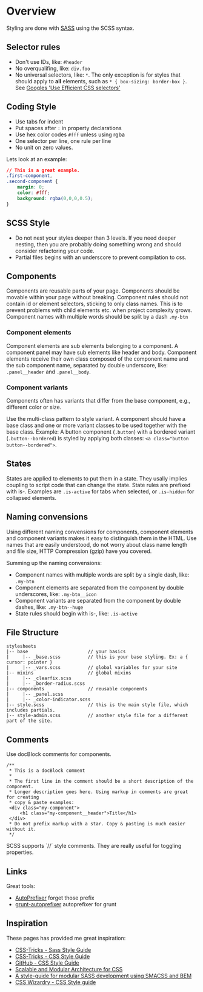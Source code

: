 Overview
========
Styling are done with [SASS](http://sass-lang.com/) using the SCSS syntax.

## Selector rules
- Don't use IDs, like: `#header`
- No overqualifing, like: `div.foo`
- No universal selectors, like: `*`. The only exception is for styles that should apply to **all** elements, such as `* { box-sizing: border-box }`. See [Googles 'Use Efficient CSS selectors'](https://developers.google.com/speed/docs/best-practices/rendering?hl=de-DE&csw=1#UseEfficientCSSSelectors)

## Coding Style
- Use tabs for indent
- Put spaces after `:` in property declarations
- Use hex color codes `#fff` unless using rgba
- One selector per line, one rule per line
- No unit on zero values.

Lets look at an example:
```css
// This is a great example.
.first-component,
.second-component {
    margin: 0;
    color: #fff;
    background: rgba(0,0,0,0.5);
}
```

## SCSS Style
- Do not nest your styles deeper than 3 levels. If you need deeper nesting, then you are probably doing something wrong and should consider refactoring your code.
- Partial files begins with an underscore to prevent compilation to css.

## Components
Components are reusable parts of your page. Components should be movable within your page without breaking. Component rules should not contain id or element selectors, sticking to only class names. This is to prevent problems with child elements etc. when project complexity grows. Component names with multiple words should be split by a dash `.my-btn`

### Component elements
Component elements are sub elements belonging to a component. A component panel may have sub elements like header and body. Component elements receive their own class composed of the component name and the sub component name, separated by double underscore, like: `.panel__header` and `.panel__body`.

### Component variants
Components often has variants that differ from the base component, e.g., different color or size. 

Use the multi-class pattern to style variant. A component should have a base class and one or more variant classes to be used together with the base class. Example: A button component (`.button`) with a bordered variant (`.button--bordered`) is styled by applying both classes: `<a class="button button--bordered">`. 

## States
States are applied to elements to put them in a state. They usally implies coupling to script code that can change the state. State rules are prefixed with is-. Examples are `.is-active` for tabs when selected, or `.is-hidden` for collapsed elements.

## Naming convensions
Using different naming convensions for components, component elements and component variants makes it easy to distinguish them in the HTML. Use names that are easily understood, do not worry about class name length and file size, HTTP Compression (gzip) have you covered.

Summing up the naming convensions:
- Component names with multiple words are split by a single dash, like: `.my-btn`
- Component elements are separated from the component by double underscores, like: `.my-btn__icon`
- Component variants are separated from the component by double dashes, like: `.my-btn--huge`
- State rules should begin with is-, like: `.is-active`

## File Structure
```
stylesheets
|-- base                      // your basics
|     |-- _base.scss          // this is your base styling. Ex: a { cursor: pointer }
|     |-- _vars.scss          // global variables for your site
|-- mixins                    // global mixins
|     |-- _clearfix.scss 
|     |-- _border-radius.scss
|-- components                // reusable components
|     |-- _panel.scss
|     |-- _color-indicator.scss
|-- style.scss                // this is the main style file, which includes partials.
|-- style-admin.scss          // another style file for a different part of the site.
```

## Comments
Use docBlock comments for components. 
```
/**
 * This is a docBlock comment
 *
 * The first line in the comment should be a short description of the component. 
 * Longer description goes here. Using markup in comments are great for creating
 * copy & paste examples:
 <div class="my-component">
     <h1 class="my-component__header">Title</h1>
 </div>
 * Do not prefix markup with a star. Copy & pasting is much easier without it.
 */
```

SCSS supports `//´ style comments. They are really useful for toggling properties.

## Links
Great tools:
- [AutoPrefixer](https://github.com/ai/autoprefixer) forget those prefix 
- [grunt-autoprefixer](https://github.com/nDmitry/grunt-autoprefixer) autoprefixer for grunt

## Inspiration
These pages has provided me great inspiration:
- [CSS-Tricks - Sass Style Guide](http://css-tricks.com/sass-style-guide/)
- [CSS-Tricks - CSS Style Guide](http://css-tricks.com/css-style-guides/)
- [GitHub - CSS Style Guide](https://github.com/styleguide/css)
- [Scalable and Modular Architecture for CSS](http://smacss.com/)
- [A style-guide for modular SASS development using SMACSS and BEM](https://medium.com/objects-in-space/f6f404727)
- [CSS Wizardry - CSS Style guide](https://github.com/csswizardry/CSS-Guidelines/blob/master/README.md)



